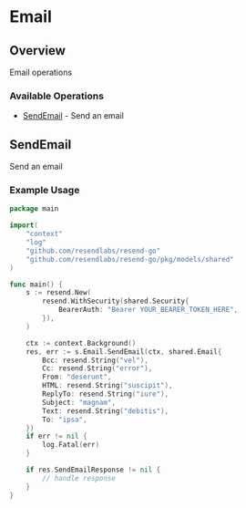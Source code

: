 # Email

## Overview

Email operations

### Available Operations

* [SendEmail](#sendemail) - Send an email

## SendEmail

Send an email

### Example Usage

```go
package main

import(
	"context"
	"log"
	"github.com/resendlabs/resend-go"
	"github.com/resendlabs/resend-go/pkg/models/shared"
)

func main() {
    s := resend.New(
        resend.WithSecurity(shared.Security{
            BearerAuth: "Bearer YOUR_BEARER_TOKEN_HERE",
        }),
    )

    ctx := context.Background()
    res, err := s.Email.SendEmail(ctx, shared.Email{
        Bcc: resend.String("vel"),
        Cc: resend.String("error"),
        From: "deserunt",
        HTML: resend.String("suscipit"),
        ReplyTo: resend.String("iure"),
        Subject: "magnam",
        Text: resend.String("debitis"),
        To: "ipsa",
    })
    if err != nil {
        log.Fatal(err)
    }

    if res.SendEmailResponse != nil {
        // handle response
    }
}
```

